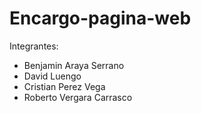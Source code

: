 # Encargo-pagina-web


Integrantes:
- Benjamin Araya Serrano
- David Luengo
- Cristian Perez Vega
- Roberto Vergara Carrasco

